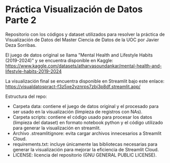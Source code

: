 # Práctica Visualización de Datos Parte 2
Repositorio con los códigos y dataset utilizados para resolver la práctica de Visualización de Datos del Master Ciencia de Datos de la UOC por Javier Deza Sorribas.

El juego de datos original se llama "Mental Health and Lifestyle Habits (2019-2024)" y se encuentra disponible en Kaggle:
https://www.kaggle.com/datasets/atharvasoundankar/mental-health-and-lifestyle-habits-2019-2024

La visualización final se encuentra disponible en Streamlit bajo este enlace:
https://visualdatospract-f3z5xe2yznrps7zbj3p8df.streamlit.app/

Estructura del repo:
- Carpeta data: contiene el juego de datos original y el procesado para ser usado en la visualización (limpieza de registros con NAs).
- Carpeta scripts: contiene el código usado para procesar los datos (limpieza del dataset) en formato notebook python y el código utilizado para generar la visualización en streamlit.
- Archivo .streamlitignore: evita cargar archivos innecesarios a Streamlit Cloud.
- requirements.txt: incluye únicamente las bibliotecas necesarias para generar la visualización para mejorar la eficiencia de Streamlit Cloud.
- LICENSE: licencia del repositorio (GNU GENERAL PUBLIC LICENSE).
